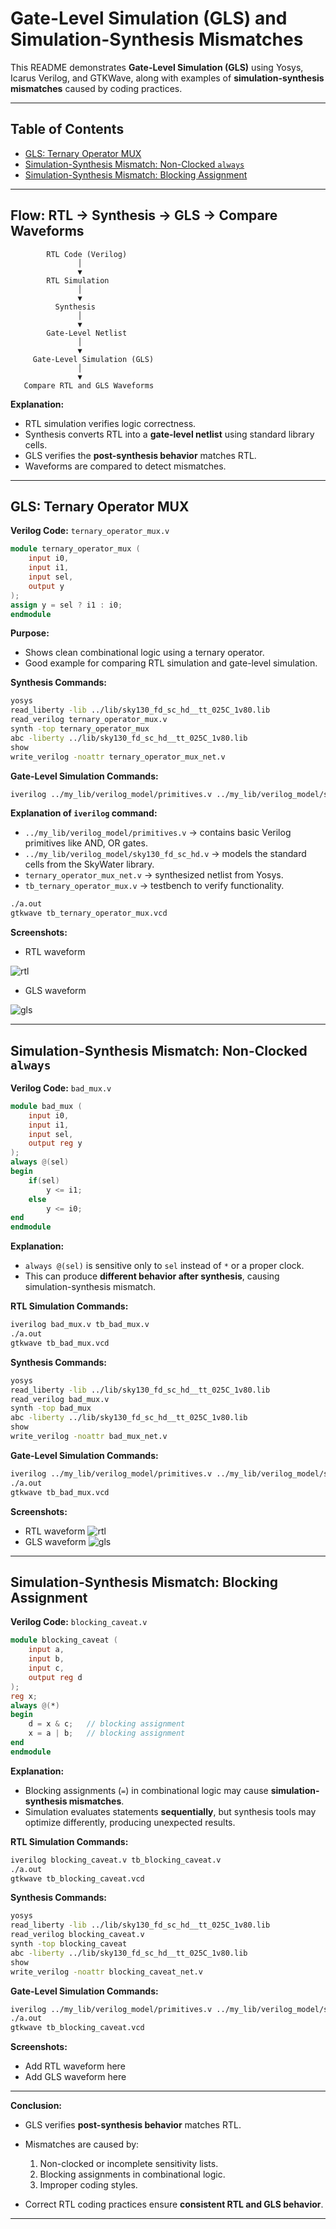 

# Gate-Level Simulation (GLS) and Simulation-Synthesis Mismatches

This README demonstrates **Gate-Level Simulation (GLS)** using Yosys, Icarus Verilog, and GTKWave, along with examples of **simulation-synthesis mismatches** caused by coding practices.

---

## Table of Contents

* [GLS: Ternary Operator MUX](#gls-ternary-operator-mux)
* [Simulation-Synthesis Mismatch: Non-Clocked `always`](#simulation-synthesis-mismatch-non-clocked-always)
* [Simulation-Synthesis Mismatch: Blocking Assignment](#simulation-synthesis-mismatch-blocking-assignment)

---

## Flow: RTL → Synthesis → GLS → Compare Waveforms

```text
        RTL Code (Verilog)
               │
               ▼
        RTL Simulation
               │
               ▼
          Synthesis
               │
               ▼
        Gate-Level Netlist
               │
               ▼
     Gate-Level Simulation (GLS)
               │
               ▼
   Compare RTL and GLS Waveforms
```

**Explanation:**

* RTL simulation verifies logic correctness.
* Synthesis converts RTL into a **gate-level netlist** using standard library cells.
* GLS verifies the **post-synthesis behavior** matches RTL.
* Waveforms are compared to detect mismatches.

---

## GLS: Ternary Operator MUX

**Verilog Code:** `ternary_operator_mux.v`

```verilog
module ternary_operator_mux (
    input i0, 
    input i1, 
    input sel, 
    output y
);
assign y = sel ? i1 : i0;
endmodule
```

**Purpose:**

* Shows clean combinational logic using a ternary operator.
* Good example for comparing RTL simulation and gate-level simulation.

**Synthesis Commands:**

```bash
yosys
read_liberty -lib ../lib/sky130_fd_sc_hd__tt_025C_1v80.lib
read_verilog ternary_operator_mux.v
synth -top ternary_operator_mux
abc -liberty ../lib/sky130_fd_sc_hd__tt_025C_1v80.lib
show
write_verilog -noattr ternary_operator_mux_net.v
```

**Gate-Level Simulation Commands:**

```bash
iverilog ../my_lib/verilog_model/primitives.v ../my_lib/verilog_model/sky130_fd_sc_hd.v ternary_operator_mux_net.v tb_ternary_operator_mux.v
```

**Explanation of `iverilog` command:**

* `../my_lib/verilog_model/primitives.v` → contains basic Verilog primitives like AND, OR gates.
* `../my_lib/verilog_model/sky130_fd_sc_hd.v` → models the standard cells from the SkyWater library.
* `ternary_operator_mux_net.v` → synthesized netlist from Yosys.
* `tb_ternary_operator_mux.v` → testbench to verify functionality.

```bash
./a.out
gtkwave tb_ternary_operator_mux.vcd
```

**Screenshots:**

*  RTL waveform
  
![rtl](https://github.com/DHANASRI-A/RISC-V-Chip-Tapeout/blob/8aaea6ef6832cfa4261003e23dbc6d0b7e3909ab/Week_1/Day_4/Pictures/1.RTL%20waveform.png)
*  GLS waveform
  
![gls](https://github.com/DHANASRI-A/RISC-V-Chip-Tapeout/blob/8aaea6ef6832cfa4261003e23dbc6d0b7e3909ab/Week_1/Day_4/Pictures/1.GLS%20waveform.png)

---

## Simulation-Synthesis Mismatch: Non-Clocked `always`

**Verilog Code:** `bad_mux.v`

```verilog
module bad_mux (
    input i0, 
    input i1, 
    input sel, 
    output reg y
);
always @(sel)
begin
    if(sel)
        y <= i1;
    else 
        y <= i0;
end
endmodule
```

**Explanation:**

* `always @(sel)` is sensitive only to `sel` instead of `*` or a proper clock.
* This can produce **different behavior after synthesis**, causing simulation-synthesis mismatch.

**RTL Simulation Commands:**

```bash
iverilog bad_mux.v tb_bad_mux.v
./a.out
gtkwave tb_bad_mux.vcd
```

**Synthesis Commands:**

```bash
yosys
read_liberty -lib ../lib/sky130_fd_sc_hd__tt_025C_1v80.lib
read_verilog bad_mux.v
synth -top bad_mux
abc -liberty ../lib/sky130_fd_sc_hd__tt_025C_1v80.lib
show
write_verilog -noattr bad_mux_net.v
```

**Gate-Level Simulation Commands:**

```bash
iverilog ../my_lib/verilog_model/primitives.v ../my_lib/verilog_model/sky130_fd_sc_hd.v bad_mux_net.v tb_bad_mux.v
./a.out
gtkwave tb_bad_mux.vcd
```

**Screenshots:**

* RTL waveform
![rtl](https://github.com/DHANASRI-A/RISC-V-Chip-Tapeout/blob/b0d0648f0bbc60993b826cda7fb935d4f065f8af/Week_1/Day_4/Pictures/RTL%20bad_mux.png)
* GLS waveform 
![gls](https://github.com/DHANASRI-A/RISC-V-Chip-Tapeout/blob/b0d0648f0bbc60993b826cda7fb935d4f065f8af/Week_1/Day_4/Pictures/GLS%20bad_mux.png)

---

## Simulation-Synthesis Mismatch: Blocking Assignment

**Verilog Code:** `blocking_caveat.v`

```verilog
module blocking_caveat (
    input a, 
    input b, 
    input c, 
    output reg d
);
reg x;
always @(*)
begin
    d = x & c;   // blocking assignment
    x = a | b;   // blocking assignment
end
endmodule
```

**Explanation:**

* Blocking assignments (`=`) in combinational logic may cause **simulation-synthesis mismatches**.
* Simulation evaluates statements **sequentially**, but synthesis tools may optimize differently, producing unexpected results.

**RTL Simulation Commands:**

```bash
iverilog blocking_caveat.v tb_blocking_caveat.v
./a.out
gtkwave tb_blocking_caveat.vcd
```

**Synthesis Commands:**

```bash
yosys
read_liberty -lib ../lib/sky130_fd_sc_hd__tt_025C_1v80.lib
read_verilog blocking_caveat.v
synth -top blocking_caveat
abc -liberty ../lib/sky130_fd_sc_hd__tt_025C_1v80.lib
show
write_verilog -noattr blocking_caveat_net.v
```

**Gate-Level Simulation Commands:**

```bash
iverilog ../my_lib/verilog_model/primitives.v ../my_lib/verilog_model/sky130_fd_sc_hd.v blocking_caveat_net.v tb_blocking_caveat.v
./a.out
gtkwave tb_blocking_caveat.vcd
```

**Screenshots:**

* Add RTL waveform here
* Add GLS waveform here

---

**Conclusion:**

* GLS verifies **post-synthesis behavior** matches RTL.
* Mismatches are caused by:

  1. Non-clocked or incomplete sensitivity lists.
  2. Blocking assignments in combinational logic.
  3. Improper coding styles.
* Correct RTL coding practices ensure **consistent RTL and GLS behavior**.

---
